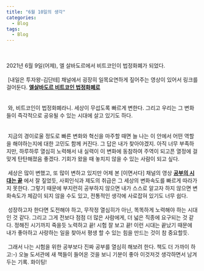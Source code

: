 ```yaml
---
title: "6월 10일의 생각"
categories: 
  - Blog
tags:
  - Blog
---
```


<br/><br/>
2021년 6월 9일(어제), 엘 살바도르에서 비트코인이 법정화폐가 되었다.
<br/><br/>
&nbsp;&#91;내일은 투자왕&#45;김단테&#93; 채널에서 굉장히 일목요연하게 짚어주는 영상이 있어서 링크를 걸어둔다.
**[엘살바도르 비트코인 법정화폐로](https://www.youtube.com/watch?v=Dzza262vb_Q&t=1341s)** <br/>
<br/><br/>
&nbsp;와, 비트코인이 법정화폐라니. 세상이 무섭도록 빠르게 변한다. 그리고 우리는 그 변화들이 즉각적으로 공유될 수 있는 시대에 살고 있기도 하다.<br/>
<br/><br/>
&nbsp;지금의 경이로울 정도로 빠른 변화와 혁신을 마주할 때면 늘 나는 이 안에서 어떤 역할을 해야하는지에 대한 고민도 함께 커진다.
그 답은 내가 찾아야겠지. 아직 너무 부족하지만, 하루하루 열심히 노력해서 내 실력이 이 변화에 동참하여 주역이 되고픈
열정에 걸맞게 탄탄해졌음 좋겠다. 기회가 왔을 때 놓치지 않을 수 있는 사람이 되고 싶다.
<br/><br/>
&nbsp;세상은 많이 변했고, 또 많이 변하고 있지만 
어제 본 &#91;이면서다&#93; 채널의 영상 **[공부의 시대는 끝](https://www.youtube.com/watch?v=2nasr0bpnds)** 에서 잘 짚었듯,
사회인식과 제도의 취급은 그 세상의 변화속도를 빠르게 따라가지 못한다. 그렇기 때문에 부지런히 공부하지 않으면 내가 
스스로 알고자 하지 않으면 변화속도가 체감이 되지 않을 수도 있고, 전통적인 생각에 사로잡혀 있기도 너무 쉽다.
<br/><br/>
&nbsp;성장하고자 한다면 도전해야 하고, 무작정 열심히가 아닌, 똑똑하게 노력해야 하는 시대인 것 같다.
그리고 그게 전보다 점점 더 많은 사람에게, 더 넓은 직종에 요구되는 것 같다. 
정해진 시기까지 죽을듯 노력하고 끝! 시험 잘 보고 끝!
이런 시대는 끝났기 때문에 내가 좋아하고 사랑하는 일을 찾아서 평생 할 수 있는 힘을 만드는 것이 참 중요할듯.
<br/><br/>
&nbsp;그래서 나는 시험을 위한 공부보다 진짜 공부를 열심히 해보려 한다. 책도 더 가까이 하고:-)
오늘 도서관에 새 책들이 들어온 것을 보니 기분이 좋아 이것저것 생각하면서 남겨두는 기록. 화이팅! 
